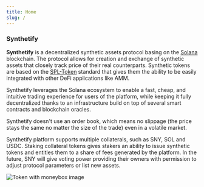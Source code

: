 ```yaml
---
title: Home
slug: /
---
```


### Synthetify

**Synthetify** is a decentralized synthetic assets protocol basing on the [Solana](https://solana.com/) blockchain. The protocol allows for creation and exchange of synthetic assets that closely track price of their real counterparts. Synthetic tokens are based on the [SPL-Token](https://spl.solana.com/token) standard that gives them the ability to be easily integrated with other DeFi applications like AMM.

Synthetify leverages the Solana ecosystem to enable a fast, cheap, and intuitive trading experience for users of the platform, while keeping it fully decentralized thanks to an infrastructure build on top of several smart contracts and blockchain oracles.

Synthetify doesn't use an order book, which means no slippage (the price stays the same no matter the size of the trade) even in a volatile market.

Synthetify platform supports multiple collaterals, such as SNY, SOL and USDC. Staking collateral tokens gives stakers an ability to issue synthetic tokens and entitles them to a share of fees generated by the platform. In the future, SNY will give voting power providing their owners with permission to adjust protocol parameters or list new assets.

![Token with moneybox image](https://i.imgur.com/y4gsH7r.png)
